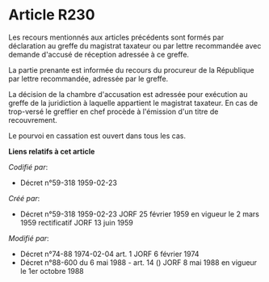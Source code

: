 # Article R230

Les recours mentionnés aux articles précédents sont formés par déclaration au greffe du magistrat taxateur ou par lettre
recommandée avec demande d'accusé de réception adressée à ce greffe.

La partie prenante est informée du recours du procureur de la République par lettre recommandée, adressée par le greffe.

La décision de la chambre d'accusation est adressée pour exécution au greffe de la juridiction à laquelle appartient le
magistrat taxateur. En cas de trop-versé le greffier en chef procède à l'émission d'un titre de recouvrement.

Le pourvoi en cassation est ouvert dans tous les cas.

**Liens relatifs à cet article**

_Codifié par_:

  - Décret n°59-318 1959-02-23

_Créé par_:

  - Décret n°59-318 1959-02-23 JORF 25 février 1959 en vigueur le 2 mars 1959 rectificatif JORF 13 juin 1959

_Modifié par_:

  - Décret n°74-88 1974-02-04 art. 1 JORF 6 février 1974
  - Décret n°88-600 du 6 mai 1988 - art. 14 () JORF 8 mai 1988 en vigueur le 1er octobre 1988
